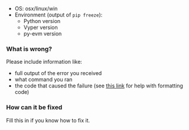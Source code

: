 * OS: osx/linux/win
* Environment (output of `pip freeze`):
    * Python version
    * Vyper version
    * py-evm version

### What is wrong?

Please include information like:

* full output of the error you received
* what command you ran
* the code that caused the failure (see [this link](https://help.github.com/articles/basic-writing-and-formatting-syntax/) for help with formatting code)


### How can it be fixed

Fill this in if you know how to fix it.
